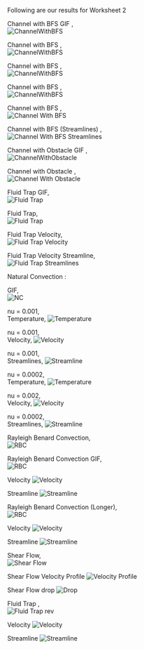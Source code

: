 Following are our results for Worksheet 2

Channel with BFS GIF ,<br>
![ChannelWithBFS](/docs/images/chwbfs.gif)

Channel with BFS ,<br>
![ChannelWithBFS](/docs/images/ChannelWithBFS.png)

Channel with BFS ,<br>
![ChannelWithBFS](/docs/images/ChannelWithBFS.png)

Channel with BFS ,<br>
![ChannelWithBFS](/docs/images/ChannelWithBFS.png)

Channel with BFS ,<br>
![Channel With BFS](/docs/images/ChannelWithBFS.png)

Channel with BFS (Streamlines) ,<br>
![Channel With BFS Streamlines](/docs/images/ChannelWithBFSstreamlines.png)

Channel with Obstacle GIF ,<br>
![ChannelWithObstacle](/docs/images/obs.gif)

Channel with Obstacle ,<br>
![Channel With Obstacle](/docs/images/ChannelWithObstacle.png)

Fluid Trap GIF,<br>
![Fluid Trap](/docs/images/ft.gif)

Fluid Trap,<br>
![Fluid Trap](/docs/images/Fluidtrap.png)

Fluid Trap Velocity,<br>
![Fluid Trap Velocity](/docs/images/Fluidtrapvel.png)

Fluid Trap Velocity Streamline,<br>
![Fluid Trap Streamlines](/docs/images/Fluidtrapvelsl.png)

Natural Convection : 

GIF,<br>
![NC](/docs/images/nc.gif)

nu = 0.001, <br>
Temperature,
![Temperature](/docs/images/NC_0.001_temp.png)

nu = 0.001, <br>
Velocity,
![Velocity](/docs/images/NC_0.001_vel.png)

nu = 0.001, <br>
Streamlines,
![Streamline](/docs/images/NC_0.001_sl.png)

nu = 0.0002, <br>
Temperature,
![Temperature](/docs/images/NC_0.0002_temp.png)


nu = 0.002, <br>
Velocity,
![Velocity](/docs/images/NC_0.0002_vel.png)

nu = 0.0002, <br>
Streamlines,
![Streamline](/docs/images/NC_0.0002_sl.png)

Rayleigh Benard Convection,<br>
![RBC](/docs/images/RBC.png)

Rayleigh Benard Convection GIF,<br>
![RBC](/docs/images/rbc.gif)


Velocity
![Velocity](/docs/images/RBC_Vel.png)

Streamline
![Streamline](/docs/images/RBC_sl.png)

Rayleigh Benard Convection (Longer),<br>
![RBC](/docs/images/RBC_long.png)

Velocity
![Velocity](/docs/images/RBC_long_Vel.png)

Streamline
![Streamline](/docs/images/RBC_long_sl.png)

Shear Flow,<br>
![Shear Flow](/docs/images/Shearflow.png)

Shear Flow Velocity Profile
![Velocity Profile](/docs/images/Shearflowvelprofile.png)

Shear Flow drop
![Drop](/docs/images/Shearflowdp.png)

Fluid Trap ,<br>
![Fluid Trap rev](/docs/images/fluidtrap_rev.png)

Velocity
![Velocity](/docs/images/fluidtrap_rev_vel.png)

Streamline
![Streamline](/docs/images/fluidtrap_rev_sl.png)
